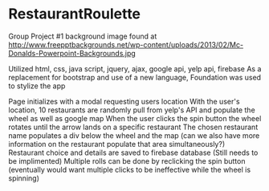 # RestaurantRoulette

Group Project #1
background image found at http://www.freepptbackgrounds.net/wp-content/uploads/2013/02/Mc-Donalds-Powerpoint-Backgrounds.jpg

Utilized html, css, java script, jquery, ajax, google api, yelp api, firebase
    As a replacement for bootstrap and use of a new language, Foundation was used to stylize the app


Page initializes with a modal requesting users location
With the user's location, 10 restaurants are randomly pull from yelp's API and populate the wheel as well as google map
When the user clicks the spin button the wheel rotates until the arrow lands on a specific restaurant
The chosen restaurant name populates a div below the wheel and the map
    (can we also have more information on the restaurant populate that area simultaneously?)
Restaurant choice and details are saved to firebase database
    (Still needs to be implimented)
Multiple rolls can be done by reclicking the spin button
    (eventually would want multiple clicks to be ineffective while the wheel is spinning)
